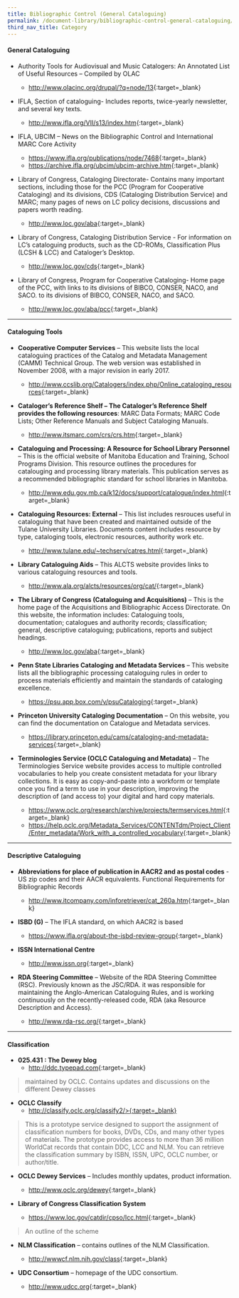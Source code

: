 ```yaml
---
title: Bibliographic Control (General Cataloguing)
permalink: /document-library/bibliographic-control-general-cataloguing/
third_nav_title: Category
---
```


#### **General Cataloguing**

- Authority Tools for Audiovisual and Music Catalogers: An Annotated List of Useful Resources – Compiled by OLAC
	- <http://www.olacinc.org/drupal/?q=node/13>{:target=_blank}

- IFLA, Section of cataloguing- Includes reports, twice-yearly newsletter, and several key texts.
	- <http://www.ifla.org/VII/s13/index.htm>{:target=_blank}
	
- IFLA, UBCIM – News on the Bibliographic Control and International MARC Core Activity
	- <https://www.ifla.org/publications/node/7468>{:target=_blank}
	- <https://archive.ifla.org/ubcim/ubcim-archive.htm>{:target=_blank}

- Library of Congress, Cataloging Directorate- Contains many important sections, including those for the PCC (Program for Cooperative Cataloging) and its divisions, CDS (Cataloging Distribution Service) and MARC; many pages of news on LC policy decisions, discussions and papers worth reading.
	- <http://www.loc.gov/aba>{:target=_blank}
	
- Library of Congress, Cataloging Distribution Service - For information on LC’s cataloguing products, such as the CD-ROMs, Classification Plus (LCSH & LCC) and Cataloger’s Desktop.
	- <http://www.loc.gov/cds>{:target=_blank}

- Library of Congress, Program for Cooperative Cataloging- Home page of the PCC, with links to its divisions of BIBCO, CONSER, NACO, and SACO.
to its divisions of BIBCO, CONSER, NACO, and SACO.
	- <http://www.loc.gov/aba/pcc>{:target=_blank}

<hr/>

#### **Cataloguing Tools**

- **Cooperative Computer Services** – This website lists the local cataloguing practices of the Catalog and Metadata Management (CAMM) Technical Group. The web version was established in November 2008, with a major revision in early 2017.
	- <http://www.ccslib.org/Catalogers/index.php/Online_cataloging_resources>{:target=_blank}

- **Cataloger’s Reference Shelf – The Cataloger’s Reference Shelf provides the following resources**: MARC Data Formats; MARC Code Lists; Other Reference Manuals and Subject Cataloging Manuals.
	- <http://www.itsmarc.com/crs/crs.htm>{:target=_blank}

- **Cataloguing and Processing: A Resource for School Library Personnel** – This is the official website of Manitoba Education and Training, School Programs Division. This resource outlines the procedures for catalouging and processing library materials. This publication serves as a recommended bibliographic standard for school libraries in Manitoba.
	- <http://www.edu.gov.mb.ca/k12/docs/support/catalogue/index.html>{:target=_blank}

- **Cataloguing Resources: External** – This list includes resrouces useful in cataloguing that have been created and maintained outside of the Tulane University Libraries. Documents content includes resource by type, cataloging tools, electronic resources, authority work etc.
	- <http://www.tulane.edu/~techserv/catres.html>{:target=_blank}

- **Library Cataloguing Aids** – This ALCTS website provides links to various cataloguing resources and tools.
	- <http://www.ala.org/alcts/resources/org/cat/>{:target=_blank}

- **The Library of Congress (Cataloguing and Acquisitions)** – This is the home page of the Acquisitions and Bibliographic Access Directorate. On this website, the information includes: Cataloguing tools, documentation; catalogues and authority records; classification; general, descriptive cataloguing; publications, reports and subject headings.
	- <http://www.loc.gov/aba>{:target=_blank}

- **Penn State Libraries Cataloging and Metadata Services** – This website lists all the bibliographic processing cataloguing rules in order to process materials efficiently and maintain the standards of cataloging excellence.
	- <https://psu.app.box.com/v/psuCataloging>{:target=_blank}

- **Princeton University Cataloging Documentation** – On this website, you can find the documentation on Catalogue and Metadata services.
	- <https://library.princeton.edu/cams/cataloging-and-metadata-services>{:target=_blank}

- **Terminologies Service (OCLC Cataloguing and Metadata)** – The Terminologies Service website provides access to multiple controlled vocabularies to help you create consistent metadata for your library collections. It is easy as copy-and-paste into a workform or template once you find a term to use in your description, improving the description of (and access to) your digital and hard copy materials.
	- <https://www.oclc.org/research/archive/projects/termservices.html>{:target=_blank}
	- <https://help.oclc.org/Metadata_Services/CONTENTdm/Project_Client/Enter_metadata/Work_with_a_controlled_vocabulary>{:target=_blank}

<hr/>

#### **Descriptive Cataloguing**

- **Abbreviations for place of publication in AACR2 and as postal codes** - US zip codes and their AACR equivalents. Functional Requirements for Bibliographic Records
	- <http://www.itcompany.com/inforetriever/cat_260a.htm>{:target=_blank}

- **ISBD (G)** – The IFLA standard, on which AACR2 is based
	- <https://www.ifla.org/about-the-isbd-review-group>{:target=_blank}

- **ISSN International Centre**
	- <http://www.issn.org>{:target=_blank}

- **RDA Steering  Committee** – Website of the RDA Steering Committee (RSC). Previously known as the JSC/RDA. it was responsible for maintaining the Anglo-American Cataloguing Rules, and is working continuously on the recently-released code, RDA (aka Resource Description and Access).
	- <http://www.rda-rsc.org/>{:target=_blank}

<hr/>

#### **Classification**

- **025.431 : The Dewey blog**
	- <http://ddc.typepad.com>{:target=_blank}
> maintained by OCLC. Contains updates and discussions on the different Dewey classes

- **OCLC Classify**
	- http://classify.oclc.org/classify2/>{:target=_blank}
> This is a prototype service designed to support the assignment of classification numbers for books, DVDs, CDs, and many other types of materials. The prototype provides access to more than 36 million WorldCat records that contain DDC, LCC and NLM. You can retrieve the classification summary by ISBN, ISSN, UPC, OCLC number, or author/title.

- **OCLC Dewey Services** – Includes monthly updates, product information.
	- <http://www.oclc.org/dewey>{:target=_blank}

- **Library of Congress Classification System**
	- <https://www.loc.gov/catdir/cpso/lcc.html>{:target=_blank}
> An outline of the scheme

- **NLM Classification** – contains outlines of the NLM Classification.
	- <http://wwwcf.nlm.nih.gov/class>{:target=_blank}

- **UDC Consortium** – homepage of the UDC consortium.
	- <http://www.udcc.org>{:target=_blank}
